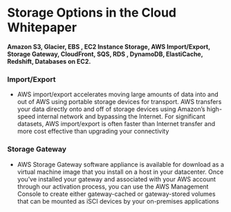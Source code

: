 # Storage Options in the Cloud Whitepaper

**Amazon S3, Glacier, EBS , EC2 Instance Storage, AWS Import/Export, Storage Gateway, CloudFront, SQS, RDS , DynamoDB, ElastiCache, Redshift, Databases on EC2.**

### **Import/Export**

* AWS import/export accelerates moving large amounts of data into and out of AWS using portable storage devices for transport. AWS transfers your data directly onto and off of storage devices using Amazon’s high-speed internal network and bypassing the Internet. For significant datasets, AWS import/export is often faster than Internet transfer and more cost effective than upgrading your connectivity

### **Storage Gateway**

* AWS Storage Gateway software appliance is available for download as a virtual machine image that you install on a host in your datacenter. Once you’ve installed your gateway and associated with your AWS account through our activation process, you can use the AWS Management Console to create either gateway-cached or gateway-stored volumes that can be mounted as iSCI devices by your on-premises applications

